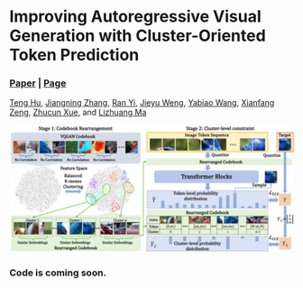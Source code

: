 # Improving Autoregressive Visual Generation with Cluster-Oriented Token Prediction
###  [Paper](https://arxiv.org/abs/2501.00880) |   [Page](https://sjtuplayer.github.io/projects/IAR/)

<!-- <br> -->
[Teng Hu](https://github.com/sjtuplayer), 
[Jiangning Zhang](https://zhangzjn.github.io/),
[Ran Yi](https://yiranran.github.io/),
[Jieyu Weng](https://github.com/sjtuplayer/MotionMaster),
[Yabiao Wang](https://scholar.google.com/citations?hl=zh-CN&user=xiK4nFUAAAAJ),
[Xianfang Zeng](https://github.com/sjtuplayer/MotionMaster),
[Zhucun Xue](https://github.com/sjtuplayer/MotionMaster),
and [Lizhuang Ma](https://dmcv.sjtu.edu.cn/) 
<!-- <br> -->

![image](__assets__/images/framework.png)

### Code is coming soon.